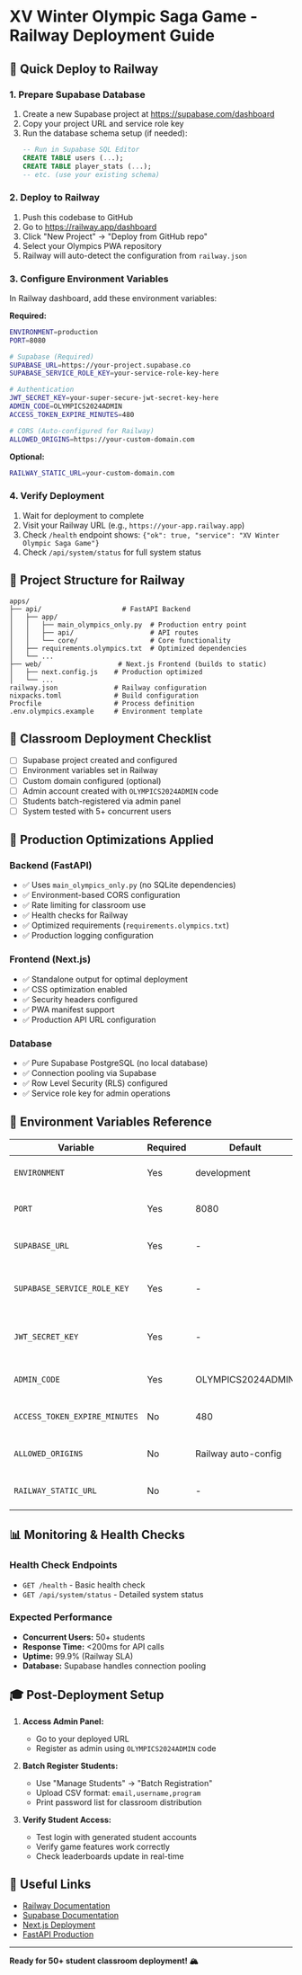 # XV Winter Olympic Saga Game - Railway Deployment Guide

## 🚀 Quick Deploy to Railway

### 1. Prepare Supabase Database
1. Create a new Supabase project at https://supabase.com/dashboard
2. Copy your project URL and service role key
3. Run the database schema setup (if needed):
   ```sql
   -- Run in Supabase SQL Editor
   CREATE TABLE users (...);
   CREATE TABLE player_stats (...);
   -- etc. (use your existing schema)
   ```

### 2. Deploy to Railway
1. Push this codebase to GitHub
2. Go to https://railway.app/dashboard
3. Click "New Project" → "Deploy from GitHub repo"
4. Select your Olympics PWA repository
5. Railway will auto-detect the configuration from `railway.json`

### 3. Configure Environment Variables
In Railway dashboard, add these environment variables:

**Required:**
```bash
ENVIRONMENT=production
PORT=8080

# Supabase (Required)
SUPABASE_URL=https://your-project.supabase.co
SUPABASE_SERVICE_ROLE_KEY=your-service-role-key-here

# Authentication
JWT_SECRET_KEY=your-super-secure-jwt-secret-key-here
ADMIN_CODE=OLYMPICS2024ADMIN
ACCESS_TOKEN_EXPIRE_MINUTES=480

# CORS (Auto-configured for Railway)
ALLOWED_ORIGINS=https://your-custom-domain.com
```

**Optional:**
```bash
RAILWAY_STATIC_URL=your-custom-domain.com
```

### 4. Verify Deployment
1. Wait for deployment to complete
2. Visit your Railway URL (e.g., `https://your-app.railway.app`)
3. Check `/health` endpoint shows: `{"ok": true, "service": "XV Winter Olympic Saga Game"}`
4. Check `/api/system/status` for full system status

## 📁 Project Structure for Railway

```
apps/
├── api/                    # FastAPI Backend
│   ├── app/
│   │   ├── main_olympics_only.py  # Production entry point
│   │   ├── api/                   # API routes
│   │   └── core/                  # Core functionality
│   ├── requirements.olympics.txt  # Optimized dependencies
│   └── ...
├── web/                   # Next.js Frontend (builds to static)
│   ├── next.config.js    # Production optimized
│   └── ...
railway.json              # Railway configuration
nixpacks.toml             # Build configuration
Procfile                  # Process definition
.env.olympics.example     # Environment template
```

## 🏫 Classroom Deployment Checklist

- [ ] Supabase project created and configured
- [ ] Environment variables set in Railway
- [ ] Custom domain configured (optional)
- [ ] Admin account created with `OLYMPICS2024ADMIN` code
- [ ] Students batch-registered via admin panel
- [ ] System tested with 5+ concurrent users

## 🔧 Production Optimizations Applied

### Backend (FastAPI)
- ✅ Uses `main_olympics_only.py` (no SQLite dependencies)
- ✅ Environment-based CORS configuration
- ✅ Rate limiting for classroom use
- ✅ Health checks for Railway
- ✅ Optimized requirements (`requirements.olympics.txt`)
- ✅ Production logging configuration

### Frontend (Next.js)
- ✅ Standalone output for optimal deployment
- ✅ CSS optimization enabled
- ✅ Security headers configured
- ✅ PWA manifest support
- ✅ Production API URL configuration

### Database
- ✅ Pure Supabase PostgreSQL (no local database)
- ✅ Connection pooling via Supabase
- ✅ Row Level Security (RLS) configured
- ✅ Service role key for admin operations

## 🚨 Environment Variables Reference

| Variable | Required | Default | Description |
|----------|----------|---------|-------------|
| `ENVIRONMENT` | Yes | development | Set to `production` for Railway |
| `PORT` | Yes | 8080 | Railway sets this automatically |
| `SUPABASE_URL` | Yes | - | Your Supabase project URL |
| `SUPABASE_SERVICE_ROLE_KEY` | Yes | - | Your Supabase service role key |
| `JWT_SECRET_KEY` | Yes | - | Secure random string for JWT signing |
| `ADMIN_CODE` | Yes | OLYMPICS2024ADMIN | Code for admin registration |
| `ACCESS_TOKEN_EXPIRE_MINUTES` | No | 480 | JWT token expiration (8 hours) |
| `ALLOWED_ORIGINS` | No | Railway auto-config | Custom domains for CORS |
| `RAILWAY_STATIC_URL` | No | - | Custom domain (if configured) |

## 📊 Monitoring & Health Checks

### Health Check Endpoints
- `GET /health` - Basic health check
- `GET /api/system/status` - Detailed system status

### Expected Performance
- **Concurrent Users:** 50+ students
- **Response Time:** <200ms for API calls
- **Uptime:** 99.9% (Railway SLA)
- **Database:** Supabase handles connection pooling

## 🎓 Post-Deployment Setup

1. **Access Admin Panel:**
   - Go to your deployed URL
   - Register as admin using `OLYMPICS2024ADMIN` code
   
2. **Batch Register Students:**
   - Use "Manage Students" → "Batch Registration"
   - Upload CSV format: `email,username,program`
   - Print password list for classroom distribution

3. **Verify Student Access:**
   - Test login with generated student accounts
   - Verify game features work correctly
   - Check leaderboards update in real-time

## 🔗 Useful Links

- [Railway Documentation](https://docs.railway.app/)
- [Supabase Documentation](https://supabase.com/docs)
- [Next.js Deployment](https://nextjs.org/docs/deployment)
- [FastAPI Production](https://fastapi.tiangolo.com/deployment/)

---

**Ready for 50+ student classroom deployment! 🏔️**